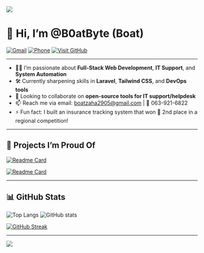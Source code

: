 <img src="https://capsule-render.vercel.app/api?type=waving&color=0:6e44ff,100:9544ff&height=180&section=header&text=Hi%20I'm%20B0atByte%20👨‍💻&fontSize=35&fontAlign=70&fontColor=ffffff" />

# 👋 Hi, I’m @B0atByte (Boat)

[![Gmail](https://img.shields.io/badge/Gmail-boatzaha2905@gmail.com-red?style=flat&logo=gmail)](mailto:boatzaha2905@gmail.com)
[![Phone](https://img.shields.io/badge/Phone-063--921--6822-blue?style=flat&logo=phone)](tel:0639216822)
[![Visit GitHub](https://img.shields.io/badge/GitHub-B0atByte-black?style=flat&logo=github)](https://github.com/B0atByte)

---

- 👨‍💻 I’m passionate about **Full-Stack Web Development**, **IT Support**, and **System Automation**
- 🛠️ Currently sharpening skills in **Laravel**, **Tailwind CSS**, and **DevOps tools**
- 🤝 Looking to collaborate on **open-source tools for IT support/helpdesk**
- 📫 Reach me via email: boatzaha2905@gmail.com | 📱 063-921-6822
- ⚡ Fun fact: I built an insurance tracking system that won 🥈 2nd place in a regional competition!

---

## 🚀 Projects I’m Proud Of

[![Readme Card](https://github-readme-stats.vercel.app/api/pin/?username=B0atByte&repo=field_project&theme=tokyonight)](https://github.com/B0atByte/field_project)

[![Readme Card](https://github-readme-stats.vercel.app/api/pin/?username=B0atByte&repo=Help-Desk-&theme=tokyonight)](https://github.com/B0atByte/Help-Desk-)

---

## 📊 GitHub Stats

![Top Langs](https://github-readme-stats.vercel.app/api/top-langs/?username=B0atByte&layout=compact&theme=tokyonight)
![GitHub stats](https://github-readme-stats.vercel.app/api?username=B0atByte&show_icons=true&theme=tokyonight)

[![GitHub Streak](https://streak-stats.demolab.com/?user=B0atByte&theme=tokyonight)](https://git.io/streak-stats)

---

<img src="https://capsule-render.vercel.app/api?type=waving&color=0:9544ff,100:6e44ff&height=120&section=footer"/>

